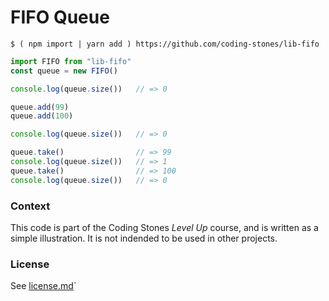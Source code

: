 # FIFO Queue

~~~ session
$ ( npm import | yarn add ) https://github.com/coding-stones/lib-fifo
~~~

~~~ javascript
import FIFO from "lib-fifo"
const queue = new FIFO()

console.log(queue.size())   // => 0

queue.add(99)
queue.add(100)

console.log(queue.size())   // => 0

queue.take()                // => 99
console.log(queue.size())   // => 1
queue.take()                // => 100
console.log(queue.size())   // => 0
~~~

### Context

This code is part of the Coding Stones _Level Up_ course, and is written 
as a simple illustration. It is not indended to be used in other projects.

### License

See [license.md](./license.md)`
